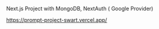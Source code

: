 Next.js Project with MongoDB, NextAuth ( Google Provider)

https://prompt-project-swart.vercel.app/
